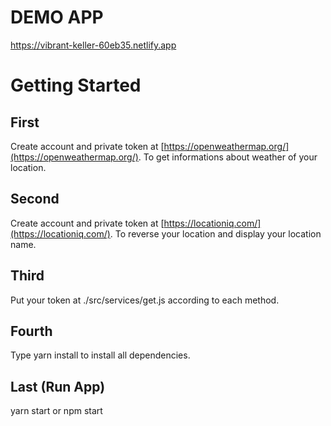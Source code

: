 # DEMO APP
https://vibrant-keller-60eb35.netlify.app

# Getting Started

## First 
Create account and private token at [https://openweathermap.org/](https://openweathermap.org/).
To get informations about weather of your location.

## Second
Create account and private token at [https://locationiq.com/](https://locationiq.com/).
To reverse your location and display your location name. 

## Third
Put your token at ./src/services/get.js according to each method.

## Fourth
Type yarn install to install all dependencies.

## Last (Run App)
yarn start or npm start

